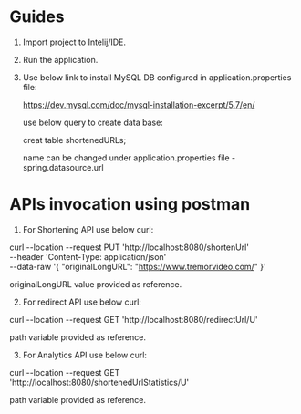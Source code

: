 # Guides

1. Import project to Intelij/IDE.

2. Run the application.

3. Use below link to install MySQL DB configured in application.properties file:

    https://dev.mysql.com/doc/mysql-installation-excerpt/5.7/en/
    
    use below query to create data base:
    
    creat table shortenedURLs;
    
    name can be changed under application.properties file -  spring.datasource.url
    
 # APIs invocation using postman
 
 1. For Shortening API use below curl:
 
 curl --location --request PUT 'http://localhost:8080/shortenUrl' \
 --header 'Content-Type: application/json' \
 --data-raw '{
    "originalLongURL": "https://www.tremorvideo.com/"
 }'
 
 originalLongURL value provided as reference.
 
 2. For redirect API use below curl:
 
 curl --location --request GET 'http://localhost:8080/redirectUrl/U'
 
 path variable provided as reference.
 
 3. For Analytics API use below curl:
 
 curl --location --request GET 'http://localhost:8080/shortenedUrlStatistics/U' 
 
 path variable provided as reference.
 
 
